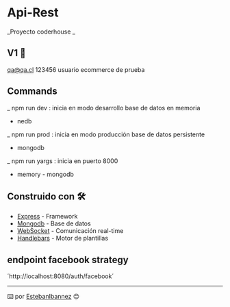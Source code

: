 # Api-Rest

_Proyecto coderhouse _

## V1 🚀

qa@qa.cl
123456
usuario ecommerce de prueba


## Commands
_ npm run dev : inicia en modo desarrollo base de datos en memoria 
* nedb

_ npm run prod : inicia en modo producción base de datos persistente 
* mongodb

_ npm run yargs : inicia en puerto 8000
* memory - mongodb


## Construido con 🛠️

* [Express](https://expressjs.com/es/4x/api.html) - Framework 
* [Mongodb](https://docs.mongodb.com/manual/) - Base de datos
* [WebSocket](https://socket.io/) - Comunicación real-time
* [Handlebars](https://www.npmjs.com/package/hbs/) - Motor de plantillas


## endpoint facebook strategy 
´http://localhost:8080/auth/facebook´

---
⌨️ por [EstebanIbannez](https://github.com/estebanibannez) 😊

